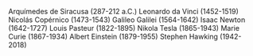 Arquímedes de Siracusa (287-212 a.C.)
Leonardo da Vinci (1452-1519)
Nicolás Copérnico (1473-1543)
Galileo Galilei (1564-1642)
Isaac Newton (1642-1727)
Louis Pasteur (1822-1895)
Nikola Tesla (1865-1943)
Marie Curie (1867-1934)
Albert Einstein (1879-1955)
Stephen Hawking (1942-2018)
